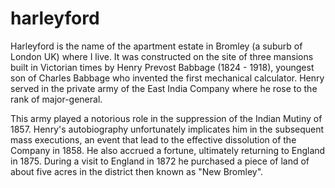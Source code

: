 # harleyford

Harleyford is the name of the apartment estate in Bromley (a suburb of London UK) where I live.  It was constructed on the site of three mansions built in Victorian times by Henry Prevost Babbage (1824 - 1918), youngest son of Charles Babbage who invented the first mechanical calculator.  Henry served in the private army of the East India Company where he rose to the rank of major-general.

This army played a notorious role in the suppression of the Indian Mutiny of 1857.  Henry's autobiography unfortunately implicates him in the subsequent mass
executions, an event that lead to the effective dissolution of the Company in 1858.  He also accrued a fortune, ultimately returning to England in 1875.  During a
visit to England in 1872 he purchased a piece of land of about five acres in the district then known as "New Bromley".
